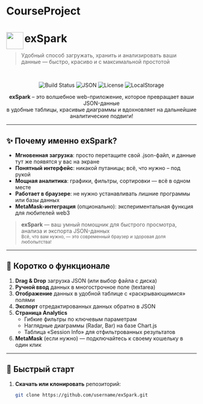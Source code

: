 # CourseProject

# <img src="https://user-images.githubusercontent.com/placeholder/logo.png" width="45" align="left" /> **exSpark**
>  Удобный способ загружать, хранить и анализировать ваши данные — быстро, красиво и с максимальной простотой

<br/>

<p align="center">
  <img src="https://img.shields.io/badge/Build-Passing-brightgreen?style=flat-square" alt="Build Status" />
  <img src="https://img.shields.io/badge/JSON-Supported-blue?style=flat-square" alt="JSON" />
  <img src="https://img.shields.io/badge/License-MIT-yellow?style=flat-square" alt="License" />
  <img src="https://img.shields.io/badge/LocalStorage-Enabled-green?style=flat-square" alt="LocalStorage" />
</p>

<p align="center">
  <b>exSpark</b> – это волшебное web-приложение, которое превращает ваши JSON-данные<br/>
  в удобные таблицы, красивые диаграммы и вдохновляет на дальнейшие аналитические подвиги!
</p>

---

## :sparkles: Почему именно exSpark?

- **Мгновенная загрузка**: просто перетащите свой .json-файл, и данные тут же появятся у вас на экране
- **Понятный интерфейс**: никакой путаницы; всё, что нужно – под рукой
- **Мощная аналитика**: графики, фильтры, сортировки — всё в одном месте
- **Работает в браузере**: не нужно устанавливать лишние программы или базы данных
- **MetaMask-интеграция** (опционально): экспериментальная функция для любителей web3

> **exSpark** — ваш умный помощник для быстрого просмотра, анализа и экспорта JSON-данных  
<sub>Всё, что вам нужно, — это современный браузер и здоровая доля любопытства!</sub>

---

## :mag_right: Коротко о функционале

1. **Drag & Drop** загрузка JSON (или выбор файла с диска)
2. **Ручной ввод** данных в многострочное поле (textarea)
3. **Отображение** данных в удобной таблице с «раскрывающимися» полями
4. **Экспорт** отредактированных данных обратно в JSON
5. **Страница Analytics**
    - Гибкие фильтры по ключевым параметрам
    - Наглядные диаграммы (Radar, Bar) на базе Chart.js
    - Таблица «Session Info» для отфильтрованных результатов
6. **MetaMask** (если нужно) — подключайтесь к своему кошельку в один клик

---

## :rocket: Быстрый старт

1. **Скачать или клонировать** репозиторий:
   ```bash
   git clone https://github.com/username/exSpark.git
